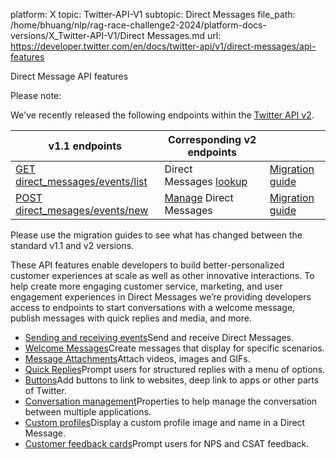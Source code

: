 platform: X
topic: Twitter-API-V1
subtopic: Direct Messages
file_path: /home/bhuang/nlp/rag-race-challenge2-2024/platform-docs-versions/X_Twitter-API-V1/Direct Messages.md
url: https://developer.twitter.com/en/docs/twitter-api/v1/direct-messages/api-features

Direct Message API features

Please note:

We've recently released the following endpoints within the [Twitter API v2](https://developer.twitter.com/en/docs/twitter-api/getting-started/about-twitter-api).

| v1.1 endpoints | Corresponding v2 endpoints |     |
| --- | --- | --- |
| [GET direct\_messages/events/list](https://developer.twitter.com/en/docs/twitter-api/v1/direct-messages/sending-and-receiving/api-reference/list-events) | Direct Messages [lookup](https://developer.twitter.com/en/docs/twitter-api/direct-messages/lookup/introduction) | [Migration guide](https://developer.twitter.com/en/docs/twitter-api/direct-messages/lookup/migrate) |
| [POST direct\_mesages/events/new](https://developer.twitter.com/en/docs/twitter-api/v1/direct-messages/sending-and-receiving/api-reference/new-event) | [Manage](https://developer.twitter.com/en/docs/twitter-api/direct-messages/manage/introduction) Direct Messages | [Migration guide](https://developer.twitter.com/en/docs/twitter-api/direct-messages/manage/migrate) |

Please use the migration guides to see what has changed between the standard v1.1 and v2 versions.

These API features enable developers to build better-personalized customer experiences at scale as well as other innovative interactions. To help create more engaging customer service, marketing, and user engagement experiences in Direct Messages we’re providing developers access to endpoints to start conversations with a welcome message, publish messages with quick replies and media, and more.

* [Sending and receiving events](https://developer.twitter.com/content/developer-twitter/en/docs/direct-messages/sending-and-receiving "Sending and receiving events")Send and receive Direct Messages.
* [Welcome Messages](https://developer.twitter.com/content/developer-twitter/en/docs/direct-messages/welcome-messages "Welcome Messages")Create messages that display for specific scenarios.
* [Message Attachments](https://developer.twitter.com/content/developer-twitter/en/docs/direct-messages/message-attachments "Message Attachments")Attach videos, images and GIFs.
* [Quick Replies](https://developer.twitter.com/content/developer-twitter/en/docs/direct-messages/quick-replies "Quick Replies")Prompt users for structured replies with a menu of options.
* [Buttons](https://developer.twitter.com/content/developer-twitter/en/docs/direct-messages/buttons "Buttons")Add buttons to link to websites, deep link to apps or other parts of Twitter.
* [Conversation management](https://developer.twitter.com/content/developer-twitter/en/docs/direct-messages/conversation-management "Conversation management")Properties to help manage the conversation between multiple applications.
* [Custom profiles](https://developer.twitter.com/content/developer-twitter/en/docs/direct-messages/custom-profiles "Custom profiles")Display a custom profile image and name in a Direct Message.
* [Customer feedback cards](https://developer.twitter.com/content/developer-twitter/en/docs/direct-messages/customer-feedback "Customer feedback cards")Prompt users for NPS and CSAT feedback.